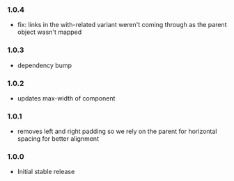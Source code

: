 ### 1.0.4

- fix: links in the with-related variant weren't coming through as the parent object wasn't mapped

### 1.0.3

- dependency bump

### 1.0.2

- updates max-width of component

### 1.0.1

- removes left and right padding so we rely on the parent for horizontal spacing for better alignment

### 1.0.0

- Initial stable release
